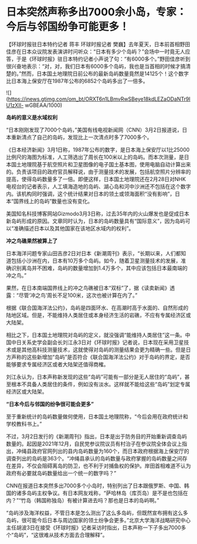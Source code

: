 # 日本突然声称多出7000余小岛，专家：今后与邻国纷争可能更多！

【环球时报驻日本特约记者 蒋丰 环球时报记者
樊巍】去年夏天，日本前首相野田佳彦在日本众议院发表演讲时问听众：“日本有多少个岛屿？”会场中一时竟无人应答，于是《环球时报》驻日本特约记者小声说了句：“有6000多个。”野田佳彦听到很兴奋地表示：“对，对，我们日本有6000多个岛屿，我也是当首相的时候才搞清楚的。”然而，日本国土地理院日前公布的最新岛屿数量竟然是14125个！这个数字比日本海上保安厅在1987年公布的6852个岛屿多出了一倍多。

![](https://inews.gtimg.com/om_bt/ORXT6n1LBmvRwSBeye18kdLEZaODaNTr9IU1zXII-
wGBEAA/1000)

**岛屿的意义是水域权利**

“日本刚刚发现了7000个岛屿，”美国有线电视新闻网（CNN）3月2日报道说，日本重新清点了自己的岛屿，发现比上一次清点时多了7000多个。

《日本经济新闻》3月1日称，1987年公布的数字，是日本海上保安厅以1比25000比例尺的海图为标准，人工筛选出了周长在100米以上的岛屿。而本次测量，是日本国土地理院基于航空照片和卫星图像的电子国土基本图，使用电脑自动计算出来的。负责该项目的政府官员解释说，由于测量技术的发展，包括航空照片分辨率的提高，使得岛屿数量多了一倍。即便这样，日本国土地理院还在2月28日对NHK电视台的记者表示，人工填海造地的岛屿、湖心岛和河中沙洲还不包括在这个数字内。该机构同时强调，这个统计结果对日本的领土或领海面积“没有影响”，日本“国界线上的岛屿”数量也没有变化。

美国知名科技博客网站Gizmodo3月3日称，过去35年内的火山爆发也是促成日本新岛屿形成的原因。文章同时认为，日本的岛屿数量具有“国际意义”，因为岛屿可以“准确描述日本以及其他国家在该地区水域内的权利”。

**冲之鸟礁果然被算上了**

日本海洋问题专家山田吉彦2日对日本《新潮周刊》表示，“长期以来，人们都知道包括小沙洲在内，日本有10万多个岛屿。如今，随着卫星测量技术的发展，准确识别离岛并不困难，岛屿的数量增加到1.4万多个，其中应该包括日本最南端的冲之鸟。”

果然，在日本南端国界线上的冲之鸟礁被日本“双标”了，据《读卖新闻》透露：“尽管‘冲之鸟’周长不足100米，这次也被计算在内了。”

根据《联合国海洋法公约》，岛屿是四面环水、在高潮时高于水面的、自然形成的陆地区域。但是，不能维持人类居住或本身经济生活的岩礁，不应有专属经济区或大陆架。

相比之下，日本国土地理院对岛屿的定义，就没强调“能维持人类居住”这一条。中国中日关系史学会副会长刘江永3日对《环球时报》记者说，日本现在采用卫星技术或是其他高科技测量技术，这就使得对岛屿的测量结果会更为精确一些。但是日方声称的这些新增加“岛屿”是否符合《联合国海洋法公约》对于岛屿的界定，是否能够要求专属经济区或者大陆架还值得商榷。

刘江永认为，日本声称新发现的这些“岛屿”可能有一部分是无人居住的“岛屿”，甚至根本不具备人类居住的条件，例如没有淡水。这样就不能给这些“岛屿”划定专属经济区或大陆架。

**“日本今后与邻国的纷争很可能会更多”**

至于重新统计的岛屿数量做何使用，日本国土地理院称，“今后会用在政府统计和学校教科书上。”

不过，3月2日发行的《新潮周刊》指出，日本是出于防务目的开始重新调查岛屿数量的。起因是2021年12月，自民党参议院议员有村治子在参议院全体会议上指出，冲绳县政府官网列出的县内岛屿数量为160个，而日本政府根据海上保安厅的调查列出的岛屿是363个。“冲绳县承认的岛屿数量与政府掌握的岛屿数量之间存在差异，不仅会阻碍离岛的防卫，也不利于对捕鱼权的保护。岸田首相难道不认为政府有必要就岛屿数量给出一个统一的数字吗？”

CNN在报道日本突然多出7000多个小岛时，特别列出了日本跟俄罗斯、中国、韩国的诸多岛屿主权争议。有日本网友戏称，“萨哈林岛（库页岛）是不是也包括在内？”“竹岛（韩国称独岛）有被计算进去吗？那也是日本的岛屿啊。”

“岛屿涉及海洋权益，不管日本是怎么测出了这么多岛屿，但既然宣布拥有这么多岛屿，很可能今后日本与周边国家的领土纷争会更多。”北京大学海洋战略研究中心主任胡波3日在接受《环球时报》记者采访时指出，日本声称一下子多出7000多个“岛屿”，“这很难从技术方面去合理解释”。

